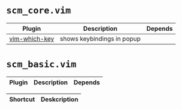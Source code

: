 # `scm_core.vim`
| Plugin | Description | Depends|
| ---- | ----- | ----|
|[vim-which-key](https://github.com/liuchengxu/vim-which-key)| shows keybindings in popup | |

# `scm_basic.vim`
| Plugin | Description | Depends|
| ---- | ----- | ----|

| Shortcut | Deskcription |
| ---- | ----- |
